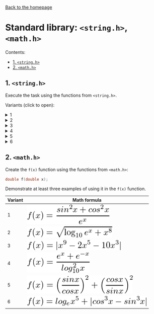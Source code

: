 [Back to the homepage](../README.md)

# Standard library: `<string.h>`, `<math.h>`

Contents:
- [1. `<string.h>`](#1-stringh)
- [2. `<math.h>`](#2-mathh)

## 1. `<string.h>`

Execute the task using the functions from `<string.h>`.

Variants (click to open):

<details>
<summary>1</summary>
<hr>

Combine the two strings using the `strcat ()` function and display the result:

```c
char destination[20] = "Bombarda ";
char source[] = "Maxima";
```

<hr>
</details>

<details>
<summary>2</summary>
<hr>

Create and compare two strings using the `strcat ()` function and show the message if they are equal.

<hr>
</details>

<details>
<summary>3</summary>
<hr>

Create a string, find the length of the string using the `strlen ()` function, and display the result.

<hr>
</details>

<details>
<summary>4</summary>
<hr>

Combine the two strings using the `strcat ()` function and display the result:

```c
char destination[20] = "Avada";
char source[] = " Kedavra";
```

<hr>
</details>

<details>
<summary>5</summary>
<hr>

Create and compare two strings using the `strcat ()` function and show the message if they are equal.

<hr>
</details>

<details>
<summary>6</summary>
<hr>

Create a string, find the length of the string using the `strlen ()` function, and display the result.

<hr>
</details>

## 2. `<math.h>`

Create the `f(x)` function using the functions from `<math.h>`:

```c
double f(double x);
```

Demonstrate at least three examples of using it in the `f(x)` function.

| Variant | Math formula                     |
| ------- | -------------------------------- |
| 1       | ![8.2.1.png](practice/8.2.1.png) |
| 2       | ![8.2.2.png](practice/8.2.2.png) |
| 3       | ![8.2.3.png](practice/8.2.3.png) |
| 4       | ![8.2.4.png](practice/8.2.4.png) |
| 5       | ![8.2.5.png](practice/8.2.5.png) |
| 6       | ![8.2.6.png](practice/8.2.6.png) |